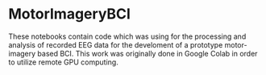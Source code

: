 # MotorImageryBCI

These notebooks contain code which was using for the processing and analysis of recorded EEG data for the develoment of a prototype motor-imagery based BCI. This work was originally done in Google Colab in order to utilize remote GPU computing.
